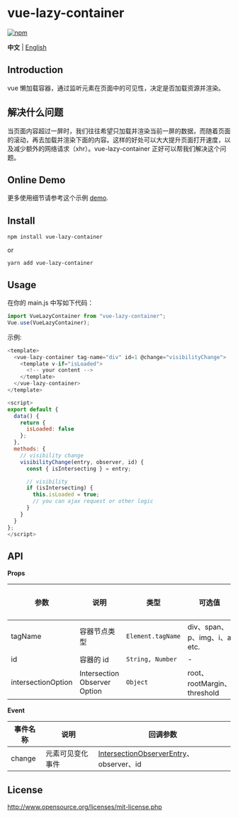 # vue-lazy-container

[![npm](https://img.shields.io/npm/v/vue-lazy-container.svg)](https://www.npmjs.com/package/vue-lazy-container)

**中文** | [English](./README.md)

## Introduction

vue 懒加载容器，通过监听元素在页面中的可见性，决定是否加载资源并渲染。

## 解决什么问题

当页面内容超过一屏时，我们往往希望只加载并渲染当前一屏的数据，而随着页面的滚动，再去加载并渲染下面的内容。这样的好处可以大大提升页面打开速度，以及减少额外的网络请求（xhr）。vue-lazy-container 正好可以帮我们解决这个问题。

## Online Demo

更多使用细节请参考这个示例 [demo](https://happy-coding-clans.github.io/vue-lazy-container/).

## Install

```
npm install vue-lazy-container
```

or

```
yarn add vue-lazy-container
```

## Usage

在你的 main.js 中写如下代码：

```javascript
import VueLazyContainer from "vue-lazy-container";
Vue.use(VueLazyContainer);
```

示例:

```javascript
<template>
  <vue-lazy-container tag-name="div" id=1 @change="visibilityChange">
    <template v-if="isLoaded">
      <!-- your content -->
    </template>
  </vue-lazy-container>
</template>

<script>
export default {
  data() {
    return {
      isLoaded: false
    };
  },
  methods: {
    // visibility change
    visibilityChange(entry, observer, id) {
      const { isIntersecting } = entry;

      // visibility
      if (isIntersecting) {
        this.isLoaded = true;
        // you can ajax request or other logic
      }
    }
  }
};
</script>

```

## API

**Props**

| 参数               | 说明                         | 类型              | 可选值                       | 默认值 |
| ------------------ | ---------------------------- | ----------------- | ---------------------------- | ------ |
| tagName            | 容器节点类型                 | `Element.tagName` | div、span、p、img、i、a etc. | -      |
| id                 | 容器的 id                    | `String, Number`  | -                            | -      |
| intersectionOption | Intersection Observer Option | `Object`          | root、rootMargin、threshold  | -      |

**Event**

| 事件名称 | 说明             | 回调参数                                                                                                          |
| -------- | ---------------- | ----------------------------------------------------------------------------------------------------------------- |
| change   | 元素可见变化事件 | [IntersectionObserverEntry](https://developer.mozilla.org/en-US/docs/Web/API/IntersectionObserverEntry)、observer、id|

## License

http://www.opensource.org/licenses/mit-license.php
